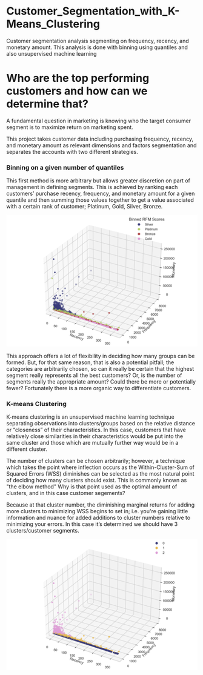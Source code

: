 # Customer_Segmentation_with_K-Means_Clustering
Customer segmentation analysis segmenting on frequency, recency, and monetary amount. This analysis is done with binning using quantiles and also unsupervised machine learning

# Who are the top performing customers and how can we determine that? 

A fundamental question in marketing is knowing who the target consumer segment is to maximize return on marketing spent. 

This project takes customer data including purchasing frequency, recency, and monetary amount as relevant dimensions and factors segmentation and separates the accounts with two different strategies.

### Binning on a given number of quantiles

This first method is more arbitrary but allows greater discretion on part of management  in defining segments. This is achieved by ranking each customers’ purchase recency, frequency, and monetary amount for a given quantile and then summing those values together to get a value associated with a certain rank of customer; Platinum, Gold, Silver, Bronze. 

![me](https://github.com/skyblasy/Customer_Segmentation_with_K-Means_Clustering/blob/main/Customer_Binned.png)

This approach offers a lot of flexibility in deciding how many groups can be formed. But, for that same reason, that is also a potential pitfall; the categories are arbitrarily chosen, so can it really be certain that the highest segment really represents all the best customers? Or, is the number of segments really the appropriate amount? Could there be more or potentially fewer? Fortunately there is a more organic way to differentiate customers.

### K-means Clustering

K-means clustering is an unsupervised machine learning technique separating observations into clusters/groups  based on the relative distance or “closeness” of their characteristics. In this case, customers that have relatively close similarities in their characteristics would be put into the same cluster and those which are mutually further way would be in a different cluster.

The number of clusters can be chosen arbitrarily; however, a technique which takes the point where inflection occurs as the Within-Cluster-Sum of Squared Errors (WSS) diminishes can be selected as the most natural point of deciding how many clusters should exist. This is commonly known as "the elbow method" Why is that point used as the optimal amount of clusters, and in this case customer segements? 

Because at that cluster number, the diminishing marginal returns for adding more clusters to minimizing WSS begins to set in; i.e. you're gaining little information and nuance for added additions to cluster numbers relative to minimizing your errors. In this case it’s determined we should have 3 clusters/customer segments.

![me](https://github.com/skyblasy/Customer_Segmentation_with_K-Means_Clustering/blob/main/Customer_Clustered.png)
